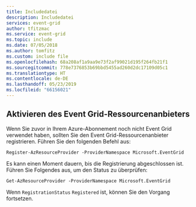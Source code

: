 ```yaml
---
title: Includedatei
description: Includedatei
services: event-grid
author: tfitzmac
ms.service: event-grid
ms.topic: include
ms.date: 07/05/2018
ms.author: tomfitz
ms.custom: include file
ms.openlocfilehash: 68a208af1a9aa9e73f2af99021d195f264fb21f1
ms.sourcegitcommit: 778e7376853b69bbd5455ad260d2dc17109d05c1
ms.translationtype: HT
ms.contentlocale: de-DE
ms.lasthandoff: 05/23/2019
ms.locfileid: "66156021"
---
```

## <a name="enable-event-grid-resource-provider"></a>Aktivieren des Event Grid-Ressourcenanbieters

Wenn Sie zuvor in Ihrem Azure-Abonnement noch nicht Event Grid verwendet haben, sollten Sie den Event Grid-Ressourcenanbieter registrieren. Führen Sie den folgenden Befehl aus:

```azurepowershell-interactive
Register-AzResourceProvider -ProviderNamespace Microsoft.EventGrid
```

Es kann einen Moment dauern, bis die Registrierung abgeschlossen ist. Führen Sie Folgendes aus, um den Status zu überprüfen:

```azurepowershell-interactive
Get-AzResourceProvider -ProviderNamespace Microsoft.EventGrid
```

Wenn `RegistrationStatus` `Registered` ist, können Sie den Vorgang fortsetzen.
